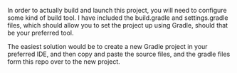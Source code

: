 In order to actually build and launch this project, you will need to configure some kind of build tool. I have included the build.gradle and settings.gradle files, which should allow you to set the project up using Gradle, should that be your preferred tool.

The easiest solution would be to create a new Gradle project in your preferred IDE, 
and then copy and paste the source files, and the gradle files form this repo over to the new project.
